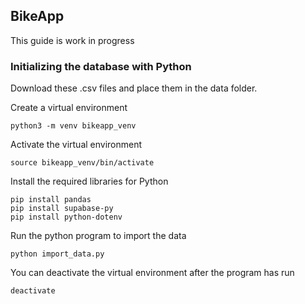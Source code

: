 ## BikeApp

This guide is work in progress

### Initializing the database with Python
Download these .csv files and place them in the data folder.

Create a virtual environment
```
python3 -m venv bikeapp_venv
```

Activate the virtual environment
```
source bikeapp_venv/bin/activate
```

Install the required libraries for Python
```
pip install pandas
pip install supabase-py
pip install python-dotenv

```

Run the python program to import the data
```
python import_data.py

```

You can deactivate the virtual environment after the program has run
```
deactivate

```